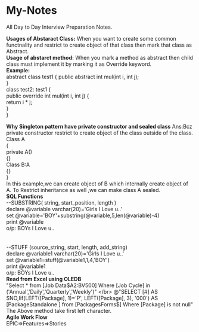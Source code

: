 # My-Notes
All Day to Day Interview Preparation Notes.

<B>Usages of Abstaract Class:</B>
	When you want to create some common functnality and restrict to create object of that class then mark that class as Abstract.<br/>
<B>Usage of abstarct method:</B>
	When you mark a method as abstract then child class must implement it by marking it as Override keyword.<br/>
	<B>Example:</B><br/>
		abstract class test1 { 
		public abstract int mul(int i, int j);  
		}  
		class test2: test1 {  
		public override int mul(int i, int j) {  
		return i * j;  
		}  
		} 

<B>Why Singleton pattern have private constructor and sealed class</B>
Ans:Bcz private constructor restrict to create object of the class outside of the class.
<br/>
Class A
<br/>
{
<br/>
  private A()
 <br/>
  {}
 <br/>
  Class B:A
 <br/>
  {}
 <br/>
}
<br/>
In this example,we can create object of B which internally create object of A.
To Restrict inheritance as well ,we can make class A sealed.
<br/>
<B>SQL Functions</B>
<br/>
--SUBSTRING( string, start_position, length )
<br/>
declare @variable varchar(20)='Girls I Love u..'
<br/>
set @variable='BOY'+substring(@variable,5,len(@variable)-4)
<br/>
print @variable
<br/>
o/p: BOYs I Love u..
<br/><br/><br/>
--STUFF (source_string, start, length, add_string)
<br/>
declare @variable1 varchar(20)='Girls I Love u..'
<br/>
set @variable1=stuff(@variable1,1,4,'BOY')
<br/>
print @variable1
<br/>
o/p: BOYs I Love u..
<br/>
<B>Read from Excel using OLEDB</B>
<br/>
"Select * from [Job Data$A2:BV500] Where [Job Cycle] in ('Annual','Daily','Quarterly','Weekly')"
</br>
@"SELECT [#] AS SNO,Iif(LEFT([Package], 1)='P', LEFT([Package], 3), '000') AS [PackageStandalone ] from [PackagesForms$] Where [Package] is not null"
<br/>The Above method take first left character.
<br/>
<B>Agile Work Flow</B>
<br/>
EPIC=>Features=>Stories
<br/>
